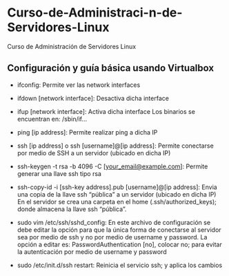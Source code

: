 # Curso-de-Administraci-n-de-Servidores-Linux
Curso de Administración de Servidores Linux


## Configuración y guía básica usando Virtualbox

* ifconfig: Permite ver las network interfaces

* ifdown [network interface]: Desactiva dicha interface

* ifup [network interface]: Activa dicha interface Los binarios se encuentran en: /sbin/if…

* ping [ip address]: Permite realizar ping a dicha IP

* ssh [ip address] o ssh [username]@[ip address]: Permite conectarse por medio de SSH a un servidor (ubicado en dicha IP)

* ssh-keygen -t rsa -b 4096 -C [your_email@example.com]: Permite generar una llave ssh tipo rsa

* ssh-copy-id -i [ssh-key address].pub [username]@[ip address]: Envia una copia de la llave ssh “pública” a un servidor (ubicado en dicha IP)
En el servidor se crea una carpeta en el home (.ssh/authorized_keys); donde almacena la llave ssh “pública”.

* sudo vim /etc/ssh/sshd_config: En este archivo de configuración se debe editar la opción para que la única forma de conectarse al servidor sea por medio de ssh y no por medio de username y password.
La opción a editar es: PasswordAuthentication [no], colocar no; para evitar la autenticación por medio de username y password

* sudo /etc/init.d/ssh restart: Reinicia el servicio ssh; y aplica los cambios
